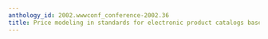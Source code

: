 ```yaml
---
anthology_id: 2002.wwwconf_conference-2002.36
title: Price modeling in standards for electronic product catalogs based on XML
---
```

